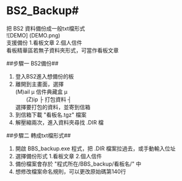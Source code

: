 # BS2_Backup#
把 BS2 資料備份成一般txt檔形式  
![DEMO] (DEMO.png)  
支援備份 1.看板文章 2.個人信件  
看板精華區若無子資料夾形式，可當作看板文章  

##步驟一 BS2備份##
1. 登入BS2進入想備份的板  
2. 離開到主畫面，選擇  
 (M)ail      μ 信件典藏盒 μ  
　　(Z)ip        ├ 打包資料 ┤  
 選擇要打包的資料，並寄到信箱  
4. 到信箱下載 "看板名.tgz" 檔案
5. 解壓縮兩次，進入資料夾尋找 .DIR 檔  

##步驟二 轉成txt檔形式##
1. 開啟 BBS_backup.exe 程式，把 .DIR 檔案拉過去，或手動輸入位址  
2. 選擇備份形式 1.看板文章 2.個人信件  
3. 備份檔案會存於 "程式所在/BBS_backup/看板名/" 中  
4. 想修改檔案命名規則，可以更改原始碼第140行
